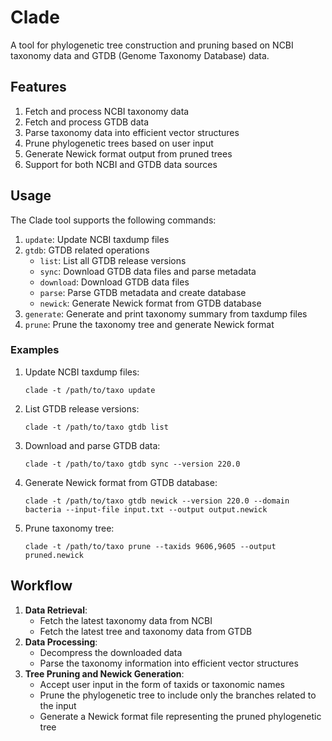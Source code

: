 # Clade

A tool for phylogenetic tree construction and pruning based on NCBI taxonomy data and GTDB (Genome Taxonomy Database) data.

## Features

1. Fetch and process NCBI taxonomy data
2. Fetch and process GTDB data
3. Parse taxonomy data into efficient vector structures
4. Prune phylogenetic trees based on user input
5. Generate Newick format output from pruned trees
6. Support for both NCBI and GTDB data sources


## Usage

The Clade tool supports the following commands:

1. `update`: Update NCBI taxdump files
2. `gtdb`: GTDB related operations
   - `list`: List all GTDB release versions
   - `sync`: Download GTDB data files and parse metadata
   - `download`: Download GTDB data files
   - `parse`: Parse GTDB metadata and create database
   - `newick`: Generate Newick format from GTDB database
3. `generate`: Generate and print taxonomy summary from taxdump files
4. `prune`: Prune the taxonomy tree and generate Newick format

### Examples

1. Update NCBI taxdump files:
   ```
   clade -t /path/to/taxo update
   ```

2. List GTDB release versions:
   ```
   clade -t /path/to/taxo gtdb list
   ```

3. Download and parse GTDB data:
   ```
   clade -t /path/to/taxo gtdb sync --version 220.0
   ```

4. Generate Newick format from GTDB database:
   ```
   clade -t /path/to/taxo gtdb newick --version 220.0 --domain bacteria --input-file input.txt --output output.newick
   ```

5. Prune taxonomy tree:
   ```
   clade -t /path/to/taxo prune --taxids 9606,9605 --output pruned.newick
   ```

## Workflow

1. **Data Retrieval**:
   - Fetch the latest taxonomy data from NCBI
   - Fetch the latest tree and taxonomy data from GTDB
2. **Data Processing**:
   - Decompress the downloaded data
   - Parse the taxonomy information into efficient vector structures
3. **Tree Pruning and Newick Generation**:
   - Accept user input in the form of taxids or taxonomic names
   - Prune the phylogenetic tree to include only the branches related to the input
   - Generate a Newick format file representing the pruned phylogenetic tree
